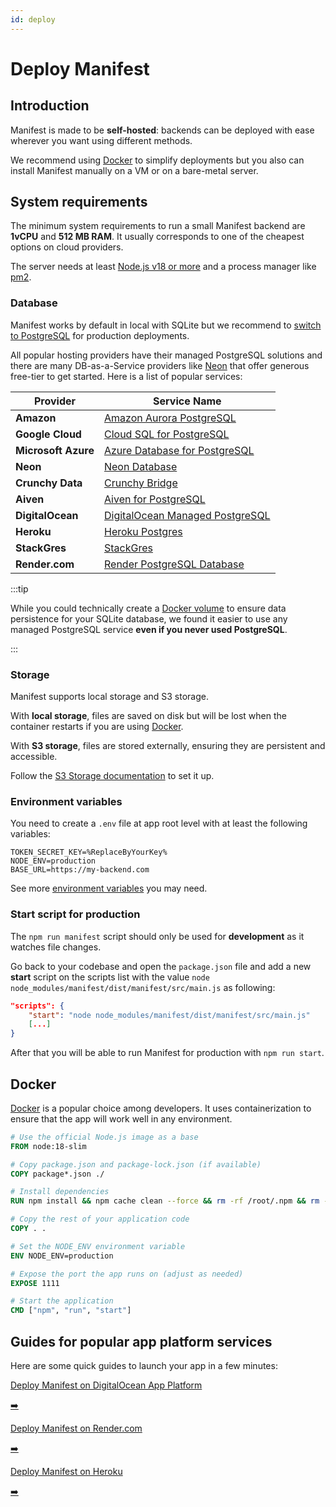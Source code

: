 ```yaml
---
id: deploy
---
```


# Deploy Manifest

## Introduction

Manifest is made to be **self-hosted**: backends can be deployed with ease wherever you want using different methods.

We recommend using [Docker](#docker) to simplify deployments but you also can install Manifest manually on a VM or on a bare-metal server.

## System requirements

The minimum system requirements to run a small Manifest backend are **1vCPU** and **512 MB RAM**. It usually corresponds to one of the cheapest options on cloud providers.

The server needs at least [Node.js v18 or more](https://nodejs.org/fr) and a process manager like [pm2](https://github.com/Unitech/pm2/).

### Database

Manifest works by default in local with SQLite but we recommend to [switch to PostgreSQL](./config.md#database) for production deployments.

All popular hosting providers have their managed PostgreSQL solutions and there are many DB-as-a-Service providers like [Neon](https://neon.tech/) that offer generous free-tier to get started. Here is a list of popular services:

| Provider            | Service Name                                                                                          |
| ------------------- | ----------------------------------------------------------------------------------------------------- |
| **Amazon**          | [Amazon Aurora PostgreSQL](https://aws.amazon.com/rds/aurora/features/)                               |
| **Google Cloud**    | [Cloud SQL for PostgreSQL](https://cloud.google.com/sql/docs/postgres)                                |
| **Microsoft Azure** | [Azure Database for PostgreSQL](https://azure.microsoft.com/en-us/products/postgresql/)               |
| **Neon**            | [Neon Database](https://neon.tech/)                                                                   |
| **Crunchy Data**    | [Crunchy Bridge](https://www.crunchydata.com/products/crunchy-bridge)                                 |
| **Aiven**           | [Aiven for PostgreSQL](https://aiven.io/postgresql)                                                   |
| **DigitalOcean**    | [DigitalOcean Managed PostgreSQL](https://www.digitalocean.com/products/managed-databases-postgresql) |
| **Heroku**          | [Heroku Postgres](https://heroku.com/postgres)                                                        |
| **StackGres**       | [StackGres](https://stackgres.io/)                                                                    |
| **Render.com**      | [Render PostgreSQL Database](https://render.com/docs/postgresql-creating-connecting)                  |

:::tip

While you could technically create a [Docker volume](https://docs.docker.com/engine/storage/volumes/) to ensure data persistence for your SQLite database, we found it easier to use any managed PostgreSQL service **even if you never used PostgreSQL**.

:::

### Storage

Manifest supports local storage and S3 storage.

With **local storage**, files are saved on disk but will be lost when the container restarts if you are using [Docker](https://www.docker.com/).

With **S3 storage**, files are stored externally, ensuring they are persistent and accessible.

Follow the [S3 Storage documentation](./s3-storage) to set it up.

### Environment variables

You need to create a `.env` file at app root level with at least the following variables:

```env title=".env"
TOKEN_SECRET_KEY=%ReplaceByYourKey%
NODE_ENV=production
BASE_URL=https://my-backend.com
```

See more [environment variables](./config.md#general-variables) you may need.

### Start script for production

The `npm run manifest` script should only be used for **development** as it watches file changes.

Go back to your codebase and open the `package.json` file and add a new **start** script on the scripts list with the value `node node_modules/manifest/dist/manifest/src/main.js` as following:

```json title="package.json"
"scripts": {
    "start": "node node_modules/manifest/dist/manifest/src/main.js"
    [...]
}
```

After that you will be able to run Manifest for production with `npm run start`.

## Docker

[Docker](https://www.docker.com/) is a popular choice among developers. It uses containerization to ensure that the app will work well in any environment.

```dockerfile title="Dockerfile"
# Use the official Node.js image as a base
FROM node:18-slim

# Copy package.json and package-lock.json (if available)
COPY package*.json ./

# Install dependencies
RUN npm install && npm cache clean --force && rm -rf /root/.npm && rm -rf /tmp/*

# Copy the rest of your application code
COPY . .

# Set the NODE_ENV environment variable
ENV NODE_ENV=production

# Expose the port the app runs on (adjust as needed)
EXPOSE 1111

# Start the application
CMD ["npm", "run", "start"]
```

## Guides for popular app platform services

Here are some quick guides to launch your app in a few minutes:

<div class="card-container">
  <a href="https://manifest.build/integrations/digital-ocean" class="card">
    <p>Deploy Manifest on DigitalOcean App Platform</p>
    <span>➡️</span>
  </a>
    
  <a href="https://manifest.build/integrations/render" class="card">
    <p>Deploy Manifest on Render.com</p>
    <span>➡️</span>
  </a>
  
  <a href="https://manifest.build/integrations/heroku" class="card">
    <p>Deploy Manifest on Heroku</p>
    <span>➡️</span>
  </a>
</div>
